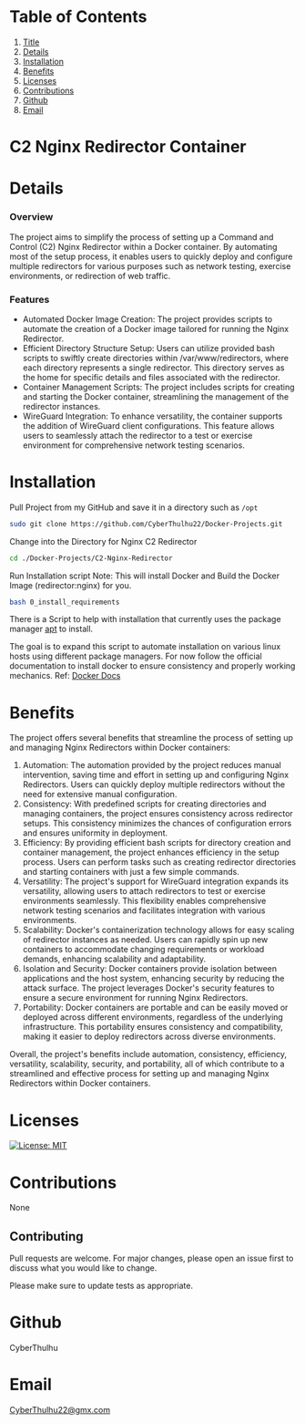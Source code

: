 # Table of Contents

  1. [Title](#Title)
  2. [Details](#Details)
  3. [Installation](#Installation)
  4. [Benefits](#Benefits)
  5. [Licenses](#Licenses)
  6. [Contributions](#Contributions)
  7. [Github](#Github)
  8. [Email](#Email)
  
# C2 Nginx Redirector Container

# Details

### Overview

The project aims to simplify the process of setting up a Command and Control (C2) Nginx Redirector within a Docker container. By automating most of the setup process, it enables users to quickly deploy and configure multiple redirectors for various purposes such as network testing, exercise environments, or redirection of web traffic.

### Features

* Automated Docker Image Creation:
The project provides scripts to automate the creation of a Docker image tailored for running the Nginx Redirector.
* Efficient Directory Structure Setup: Users can utilize provided bash scripts to swiftly create directories within /var/www/redirectors, where each directory represents a single redirector. This directory serves as the home for specific details and files associated with the redirector.
* Container Management Scripts: The project includes scripts for creating and starting the Docker container, streamlining the management of the redirector instances.
* WireGuard Integration: To enhance versatility, the container supports the addition of WireGuard client configurations. This feature allows users to seamlessly attach the redirector to a test or exercise environment for comprehensive network testing scenarios.

# Installation
Pull Project from my GitHub and save it in a directory such as `/opt`
```bash
sudo git clone https://github.com/CyberThulhu22/Docker-Projects.git
```

Change into the Directory for Nginx C2 Redirector
```bash
cd ./Docker-Projects/C2-Nginx-Redirector
```

Run Installation script
Note: This will install Docker and Build the Docker Image (redirector:nginx) for you.
```bash
bash 0_install_requirements
```


There is a Script to help with installation that currently uses the package manager [apt](https://manpages.ubuntu.com/manpages/noble/en/man8/apt.8.html) to install.

The goal is to expand this script to automate installation on various linux hosts using different package managers. For now follow the official documentation to install docker to ensure consistency and properly working mechanics.
Ref: [Docker Docs](https://docs.docker.com/engine/install/)

# Benefits
The project offers several benefits that streamline the process of setting up and managing Nginx Redirectors within Docker containers:

1. Automation: The automation provided by the project reduces manual intervention, saving time and effort in setting up and configuring Nginx Redirectors. Users can quickly deploy multiple redirectors without the need for extensive manual configuration.
2. Consistency: With predefined scripts for creating directories and managing containers, the project ensures consistency across redirector setups. This consistency minimizes the chances of configuration errors and ensures uniformity in deployment.
3. Efficiency: By providing efficient bash scripts for directory creation and container management, the project enhances efficiency in the setup process. Users can perform tasks such as creating redirector directories and starting containers with just a few simple commands.
4. Versatility: The project's support for WireGuard integration expands its versatility, allowing users to attach redirectors to test or exercise environments seamlessly. This flexibility enables comprehensive network testing scenarios and facilitates integration with various environments.
5. Scalability: Docker's containerization technology allows for easy scaling of redirector instances as needed. Users can rapidly spin up new containers to accommodate changing requirements or workload demands, enhancing scalability and adaptability.
6. Isolation and Security: Docker containers provide isolation between applications and the host system, enhancing security by reducing the attack surface. The project leverages Docker's security features to ensure a secure environment for running Nginx Redirectors.
7. Portability: Docker containers are portable and can be easily moved or deployed across different environments, regardless of the underlying infrastructure. This portability ensures consistency and compatibility, making it easier to deploy redirectors across diverse environments.

Overall, the project's benefits include automation, consistency, efficiency, versatility, scalability, security, and portability, all of which contribute to a streamlined and effective process for setting up and managing Nginx Redirectors within Docker containers.

# Licenses
[![License: MIT](https://img.shields.io/badge/License-MIT-yellow.svg)](https://opensource.org/licenses/MIT)

# Contributions
None

## Contributing
Pull requests are welcome. For major changes, please open an issue first
to discuss what you would like to change.

Please make sure to update tests as appropriate.

# Github
CyberThulhu

# Email
CyberThulhu22@gmx.com
  
